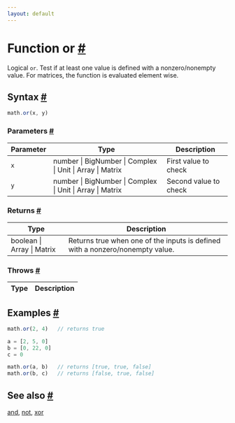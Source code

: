```yaml
---
layout: default
---
```


<!-- Note: This file is automatically generated from source code comments. Changes made in this file will be overridden. -->

<h1 id="function-or">Function or <a href="#function-or" title="Permalink">#</a></h1>

Logical `or`. Test if at least one value is defined with a nonzero/nonempty value.
For matrices, the function is evaluated element wise.


<h2 id="syntax">Syntax <a href="#syntax" title="Permalink">#</a></h2>

```js
math.or(x, y)
```

<h3 id="parameters">Parameters <a href="#parameters" title="Permalink">#</a></h3>

Parameter | Type | Description
--------- | ---- | -----------
`x` | number &#124; BigNumber &#124; Complex &#124; Unit &#124; Array &#124; Matrix | First value to check
`y` | number &#124; BigNumber &#124; Complex &#124; Unit &#124; Array &#124; Matrix | Second value to check

<h3 id="returns">Returns <a href="#returns" title="Permalink">#</a></h3>

Type | Description
---- | -----------
boolean &#124; Array &#124; Matrix |  Returns true when one of the inputs is defined with a nonzero/nonempty value.


<h3 id="throws">Throws <a href="#throws" title="Permalink">#</a></h3>

Type | Description
---- | -----------


<h2 id="examples">Examples <a href="#examples" title="Permalink">#</a></h2>

```js
math.or(2, 4)   // returns true

a = [2, 5, 0]
b = [0, 22, 0]
c = 0

math.or(a, b)   // returns [true, true, false]
math.or(b, c)   // returns [false, true, false]
```


<h2 id="see-also">See also <a href="#see-also" title="Permalink">#</a></h2>

[and](and.html),
[not](not.html),
[xor](xor.html)
